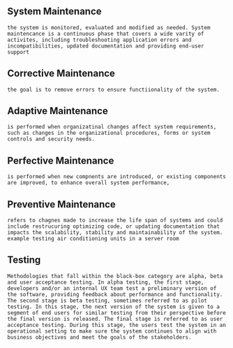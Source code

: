## System Maintenance
    the system is monitored, evaluated and modified as needed. System maintencance is a continuous phase that covers a wide varity of activites, including troubleshooting application errors and incompatibilities, updated documentation and providing end-user support

## Corrective Maintenance
    the goal is to remove errors to ensure functiionality of the system.

## Adaptive Maintenance
    is performed when organizatinal changes affect system requirements, such as changes in the organizational procedures, forms or system controls and security needs. 

## Perfective Maintenance 
    is performed when new compnents are introduced, or existing components are improved, to enhance overall system performance, 

## Preventive Maintenance
    refers to chagnes made to increase the life span of systems and could include restrucuring optimizing code, or updating documentation that impacts the scalability, stability and maintainability of the system.  example testing air conditioning units in a server room 

## Testing
    Methodologies that fall within the black-box category are alpha, beta and user acceptance testing. In alpha testing, the first stage, developers and/or an internal UX team test a preliminary version of the software, providing feedback about performance and functionality. The second stage is beta testing, sometimes referred to as pilot testing. In this stage, the next version of the system is given to a segment of end users for similar testing from their perspective before the final version is released. The final stage is referred to as user acceptance testing. During this stage, the users test the system in an operational setting to make sure the system continues to align with business objectives and meet the goals of the stakeholders.